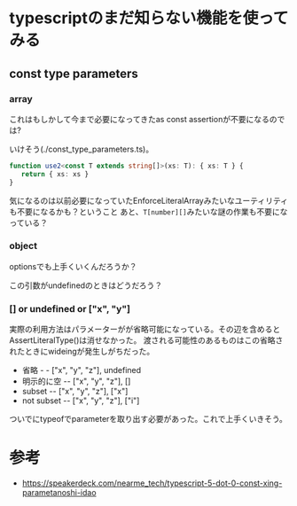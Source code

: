 # typescriptのまだ知らない機能を使ってみる

## const type parameters

### array

 これはもしかして今まで必要になってきたas const assertionが不要になるのでは?

 いけそう(./const_type_parameters.ts)。

 ```ts
 function use2<const T extends string[]>(xs: T): { xs: T } {
    return { xs: xs }
}
 ```

 気になるのは以前必要になっていたEnforceLiteralArrayみたいなユーティリティも不要になるかも？ということ
 あと、`T[number][]`みたいな謎の作業も不要になっている？

### object

optionsでも上手くいくんだろうか？

この引数がundefinedのときはどうだろう？

### [] or undefined or ["x", "y"]

実際の利用方法はパラメーターがが省略可能になっている。その辺を含めるとAssertLiteralType()は消せなかった。
渡される可能性のあるものはこの省略されたときにwideingが発生しがちだった。

- 省略      - - ["x", "y", "z"], undefined
- 明示的に空  -- ["x", "y", "z"], []
- subset     -- ["x", "y", "z"], ["x"]
- not subset -- ["x", "y", "z"], ["i"]

ついでにtypeofでparameterを取り出す必要があった。これで上手くいきそう。

 # 参考

 - https://speakerdeck.com/nearme_tech/typescript-5-dot-0-const-xing-parametanoshi-idao
